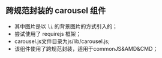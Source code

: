 ## 跨规范封装的 carousel 组件
- 其中图片是以 ``` li ``` 的背景图片的方式引入的；
- 尝试使用了 requirejs 框架；
- carousel.js文件目录为js/lib/carousel.js;
- 该组件使用了跨规范封装，适用于commonJS&AMD&CMD；
